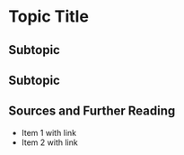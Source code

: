 # Topic Title

## Subtopic

## Subtopic

## Sources and Further Reading

* Item 1 with link
* Item 2 with link
